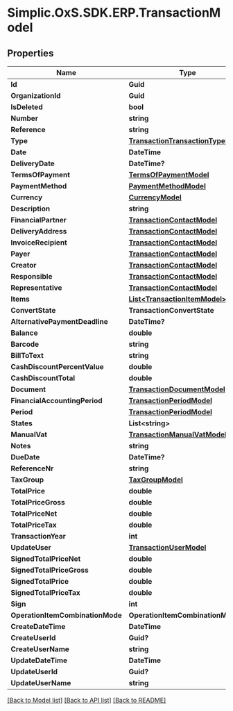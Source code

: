 # Simplic.OxS.SDK.ERP.TransactionModel

## Properties

Name | Type | Description | Notes
------------ | ------------- | ------------- | -------------
**Id** | **Guid** |  | [optional] 
**OrganizationId** | **Guid** |  | [optional] 
**IsDeleted** | **bool** |  | [optional] 
**Number** | **string** |  | [optional] 
**Reference** | **string** |  | [optional] 
**Type** | [**TransactionTransactionTypeModel**](TransactionTransactionTypeModel.md) |  | [optional] 
**Date** | **DateTime** |  | [optional] 
**DeliveryDate** | **DateTime?** |  | [optional] 
**TermsOfPayment** | [**TermsOfPaymentModel**](TermsOfPaymentModel.md) |  | [optional] 
**PaymentMethod** | [**PaymentMethodModel**](PaymentMethodModel.md) |  | [optional] 
**Currency** | [**CurrencyModel**](CurrencyModel.md) |  | [optional] 
**Description** | **string** |  | [optional] 
**FinancialPartner** | [**TransactionContactModel**](TransactionContactModel.md) |  | [optional] 
**DeliveryAddress** | [**TransactionContactModel**](TransactionContactModel.md) |  | [optional] 
**InvoiceRecipient** | [**TransactionContactModel**](TransactionContactModel.md) |  | [optional] 
**Payer** | [**TransactionContactModel**](TransactionContactModel.md) |  | [optional] 
**Creator** | [**TransactionContactModel**](TransactionContactModel.md) |  | [optional] 
**Responsible** | [**TransactionContactModel**](TransactionContactModel.md) |  | [optional] 
**Representative** | [**TransactionContactModel**](TransactionContactModel.md) |  | [optional] 
**Items** | [**List&lt;TransactionItemModel&gt;**](TransactionItemModel.md) |  | [optional] 
**ConvertState** | **TransactionConvertState** |  | [optional] 
**AlternativePaymentDeadline** | **DateTime?** |  | [optional] 
**Balance** | **double** |  | [optional] 
**Barcode** | **string** |  | [optional] 
**BillToText** | **string** |  | [optional] 
**CashDiscountPercentValue** | **double** |  | [optional] 
**CashDiscountTotal** | **double** |  | [optional] 
**Document** | [**TransactionDocumentModel**](TransactionDocumentModel.md) |  | [optional] 
**FinancialAccountingPeriod** | [**TransactionPeriodModel**](TransactionPeriodModel.md) |  | [optional] 
**Period** | [**TransactionPeriodModel**](TransactionPeriodModel.md) |  | [optional] 
**States** | **List&lt;string&gt;** |  | [optional] 
**ManualVat** | [**TransactionManualVatModel**](TransactionManualVatModel.md) |  | [optional] 
**Notes** | **string** |  | [optional] 
**DueDate** | **DateTime?** |  | [optional] 
**ReferenceNr** | **string** |  | [optional] 
**TaxGroup** | [**TaxGroupModel**](TaxGroupModel.md) |  | [optional] 
**TotalPrice** | **double** |  | [optional] 
**TotalPriceGross** | **double** |  | [optional] 
**TotalPriceNet** | **double** |  | [optional] 
**TotalPriceTax** | **double** |  | [optional] 
**TransactionYear** | **int** |  | [optional] 
**UpdateUser** | [**TransactionUserModel**](TransactionUserModel.md) |  | [optional] 
**SignedTotalPriceNet** | **double** |  | [optional] 
**SignedTotalPriceGross** | **double** |  | [optional] 
**SignedTotalPrice** | **double** |  | [optional] 
**SignedTotalPriceTax** | **double** |  | [optional] 
**Sign** | **int** |  | [optional] 
**OperationItemCombinationMode** | **OperationItemCombinationMode** |  | [optional] 
**CreateDateTime** | **DateTime** |  | [optional] 
**CreateUserId** | **Guid?** |  | [optional] 
**CreateUserName** | **string** |  | [optional] 
**UpdateDateTime** | **DateTime** |  | [optional] 
**UpdateUserId** | **Guid?** |  | [optional] 
**UpdateUserName** | **string** |  | [optional] 

[[Back to Model list]](../README.md#documentation-for-models) [[Back to API list]](../README.md#documentation-for-api-endpoints) [[Back to README]](../README.md)

